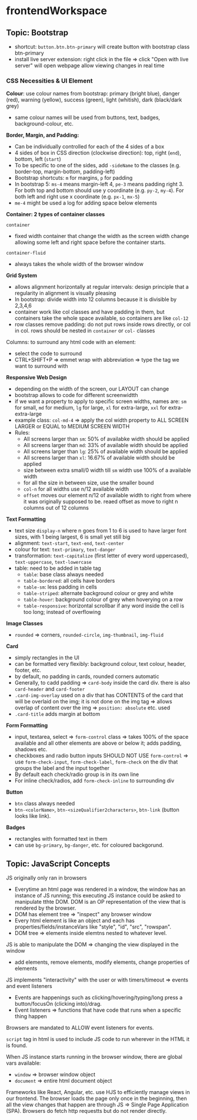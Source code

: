 # frontendWorkspace

## Topic: Bootstrap

- shortcut: `button.btn.btn-primary` will create button with bootstrap class btn-primary
- install live server extension: right click in the file => click "Open with live server" will open webpage allow viewing changes in real time

### CSS Necessities & UI Element

**Colour**: use colour names from bootstrap: primary (bright blue), danger (red), warning (yellow), success (green), light (whitish), dark (black/dark grey)

- same colour names will be used from buttons, text, badges, background-colour, etc.

**Border, Margin, and Padding:**
- Can be individually controlled for each of the 4 sides of a box
- 4 sides of box in CSS direction (clockwise direction): top, right (`end`), bottom, left (`start`)
- To be specific to one of the sides, add `-sideName` to the classes (e.g. border-top, margin-bottom, padding-left)
- Bootstrap shortcuts: `m` for margins, `p` for padding
- In bootstrap 5: `ms-4` means margin-left 4, `pe-3` means padding right 3. For both top and bottom should use y coordinate (e.g. `py-2`, `my-4`). For both left and right use x coordinate (e.g. `px-1`, `mx-5`)
- `me-4` might be used a log for adding space below elements

**Container: 2 types of container classes**

`container`
- fixed width container that change the  width as the screen width change allowing some left and right space before the container starts. 

`container-fluid`
- always takes the whole width of the browser window

**Grid System**
- allows alignment horizontally at regular intervals: design principle that a regularity in alignment is visually pleasing
- In bootstrap: divide width into 12 columns because it is divisible by 2,3,4,6
- container work like col classes and have padding in them, but containers take the whole space available, so containers are like `col-12`
- row classes remove padding: do not put rows inside rows directly, or col in col. rows should be nested in `container` or `col-` classes


Columns:
to surround any html code with an element:
- select the code to surround
- CTRL+SHIFT+P => emmet wrap with abbreviation => type the tag we want to surround with

**Responsive Web Design**
- depending on the width of the screen, our LAYOUT can change
- bootstrap allows to code for different screenwidtth
- if we want a property to apply to specific screen widths, names are: `sm` for small, `md` for medium, `lg` for large, `xl` for extra-large, `xxl` for extra-extra-large
- example class: `col-md-4` => apply the col width property to ALL SCREEN LARGER or EQUAL to MEDIUM SCREEN WIDTH
- Rules:
  - All screens larger than `sm`: 50% of availabke width should be applied
  - All screens larger than `md`: 33% of available width should be applied
  - All screens larger than `lg`: 25% of available width should be applied
  - All screens larger than `xl`: 16.67% of available width should be applied
  - size between extra small/0 width till `sm` width use 100% of a available width
  - for all the size in between size, use the smaller bound
  - `col-n` for all widths use n/12 available width
  - `offset` moves our element n/12 of available width to right from where it was originally supposed to be. reaed offset as move to right n columns out of 12 columns

**Text Formatting**
  - text size `display-n` where n goes from 1 to 6 is used to have larger font sizes, with 1 being largest, 6 is small yet still big
  - alignment: `text-start`, `text-end`, `text-center`
  - colour for text: `text-primary`, `text-danger`
  - transformation: `text-capitalize` (first letter of every word uppercased), `text-uppercase`, `text-lowercase`
  - table: need to be added in table tag
    - `table`: base class always needed
    - `table-bordered`: all cells have borders
    - `table-sm`: less padding in cells
    - `table-striped`: alternate background colour or grey and white
    - `table-hover`: background colour of grey when hoverying on a row
    - `table-responsive`: horizontal scrollbar if any word inside the cell is too long; instead of overflowing

**Image Classes**
- `rounded` => corners, `rounded-circle`, `img-thumbnail`, `img-fluid`

**Card**
- simply rectangles in the UI
- can be formatted very flexibly: background colour, text colour, header, footer, etc.
- by default, no padding in cards, rounded corners automatic
- Generally, to cadd padding => `card-body` inside the card div. there is also `card-header` and `card-footer`
- `.card-img-overlay` used on a div that has CONTENTS of the card that will be overlaid on the img; it is not done on the img tag => allows overlap of content over the img => `position: absolute` etc. used
- `.card-title` adds margin at bottom

**Form Formatting**
- input, textarea, select => `form-control` class => takes 100% of the space available and all other elements are above or below it; adds padding, shadows etc.
- checkboxes and radio button inputs SHOULD NOT USE `form-control` => use `form-check-input`, `form-check-label`, `form-check` on the div that groups the label and the input together
- By default each check/radio group is in its own line
- For inline check/radios, add `form-check-inline` to surrounding div

**Button**
- `btn` class always needed
- `btn-<colorName>`, `btn-<sizeQualifier2characters>`, `btn-link` (button looks like link).

**Badges**
- rectangles with formatted text in them
- can use `bg-primary`, `bg-danger`, etc. for coloured backgorund.

## Topic: JavaScript Concepts

JS originally only ran in browsers
- Everytime an html page was rendered in a window, the window has an instance of JS running; this executing JS instance could be asked to manipulate tthte DOM. DOM is an OP representation of the view that is rendered by the browser.
- DOM has element tree => "inspect" any browser window
- Every html element is like an object and each has properties/fields/instanceVars like "style", "id", "src", "rowspan".
- DOM tree => elements inside elemtns nested to whatever level.

JS is able to manipulate the DOM => changing the view displayed in the window
- add elements, remove elements, modify elements, change properties of elements

JS implements "interactivity" with the user or with timers/timeout => events and event listeners
- Events are happenings such as clicking/hovering/typing/long press a button/focusOn (clicking into)/drag.
- Event listeners => functions that have code that runs when a specific thing happen

Browsers are mandated to ALLOW event listeners for events.

`script` tag in html is used to include JS code to run wherever in the HTML it is found.

When JS instance starts running in the browser window, there are global vars available:
- `window` => browser window object
- `document` => entire html document object

Frameworks like React, Angular, etc. use HJS to efficiently manage views in our frontend. The browser loads the page only once in the beginning, then all the view changes that happen are through JS => Single Page Application (SPA). Browsers do fetch http requestts but do not render directly.


